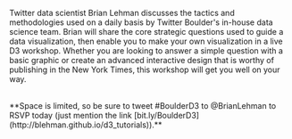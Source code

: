 Twitter data scientist Brian Lehman discusses the tactics and methodologies used on a daily basis by Twitter Boulder's in-house data science team. Brian will share the core strategic questions used to guide a data visualization, then enable you to make your own visualization in a live D3 workshop. Whether you are looking to answer a simple question with a basic graphic or create an advanced interactive design that is worthy of publishing in the New York Times, this workshop will get you well on your way.  

<br>
**Space is limited, so be sure to tweet #BoulderD3 to @BrianLehman to RSVP today (just mention the link [bit.ly/BoulderD3](http://blehman.github.io/d3_tutorials)).**
